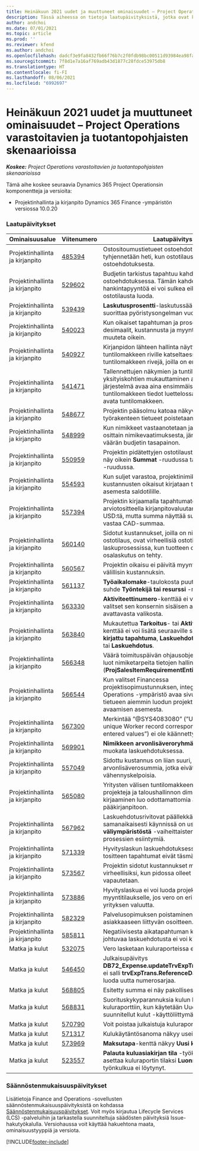 ```yaml
---
title: Heinäkuun 2021 uudet ja muuttuneet ominaisuudet – Project Operations varastoitavien ja tuotantopohjaisten skenaarioissa
description: Tässä aiheessa on tietoja laatupäivityksistä, jotka ovat käytettävissä Project Operationsin heinäkuussa 2021 julkaistussa versiossa varastoitavien ja tuotantopohjaisissa skenaarioissa.
author: andchoi
ms.date: 07/01/2021
ms.topic: article
ms.prod: ''
ms.reviewer: kfend
ms.author: andchoi
ms.openlocfilehash: dadcf3e9fa8432fb66f76b7c2f0fdb98bc00511d93984ea98fa30b4fc03fa426
ms.sourcegitcommit: 7f8d1e7a16af769adb43d1877c28fdce53975db8
ms.translationtype: HT
ms.contentlocale: fi-FI
ms.lasthandoff: 08/06/2021
ms.locfileid: "6992697"
---
```

# <a name="whats-new-or-changed-in-project-operations-july-2021-for-stockedproduction-based-scenarios"></a>Heinäkuun 2021 uudet ja muuttuneet ominaisuudet – Project Operations varastoitavien ja tuotantopohjaisten skenaarioissa

_**Koskee:** Project Operations varastoitavien ja tuotantopohjaisten skenaarioissa_

Tämä aihe koskee seuraavia Dynamics 365 Project Operationsin komponentteja ja versioita:

- Projektinhallinta ja kirjanpito Dynamics 365 Finance -ympäristön versiossa 10.0.20
 
### <a name="quality-updates"></a>Laatupäivitykset
                                                                                                                                                                                  
| Ominaisuusalue                      | Viitenumero| Laatupäivitys                                                                                                                                                                          |
|-----------------------------------|--------|---------------------------------------------------------------------------------------------------------------------------------------------------------------------------------|
| Projektinhallinta ja kirjanpito | [485394](https://fix.lcs.dynamics.com/Issue/Details/?bugId=485394) | Ostositoumustietueet ostoehdotuksesta tyhjennetään heti, kun ostotilaus vapautetaan ostoehdotuksesta.                                                                           |
| Projektinhallinta ja kirjanpito | [529602](https://fix.lcs.dynamics.com/Issue/Details/?bugId=529602) | Budjetin tarkistus tapahtuu kahdesti ostoehdotuksessa. Tämän kahdennuksen vuoksi hankintapyyntöä ei voi sulkea eikä vastaavaa ostotilausta luoda.                                                                                                                        |
| Projektinhallinta ja kirjanpito | [539439](https://fix.lcs.dynamics.com/Issue/Details/?bugId=539439) | **Laskutusprosentti**-laskutussääntöä ei voi suorittaa pyöristysongelman vuoksi.                                                                              |
| Projektinhallinta ja kirjanpito | [540023](https://fix.lcs.dynamics.com/Issue/Details/?bugId=540023) | Kun oikaiset tapahtuman ja prosenttiosuutena on desimaalit, kustannusta ja myyntihintaa ei muuteta oikein.                                      |
| Projektinhallinta ja kirjanpito | [540927](https://fix.lcs.dynamics.com/Issue/Details/?bugId=540927) | Kirjanpidon lähteen hallinta näyttää tunnit yhdelle tuntilomakkeen riville katseltaessa useita tuntilomakkeen rivejä, joilla on eri aktiviteetteja.                                      |
| Projektinhallinta ja kirjanpito | [541471](https://fix.lcs.dynamics.com/Issue/Details/?bugId=541471) | Tallennettujen näkymien ja tuntilomakeriivn yksityiskohtien mukauttaminen aiheuttaa sen, että järjestelmä avaa aina ensimmäisen tuntilomakkeen tiedot luettelossa, kun se yrittää avata tuntilomakkeen.  |
| Projektinhallinta ja kirjanpito | [548677](https://fix.lcs.dynamics.com/Issue/Details/?bugId=548677) | Projektin pääsolmu katoaa näkyvistä ja työrakenteen tietueet poistetaan tuonnin jälkeen.                                                                                             |
| Projektinhallinta ja kirjanpito | [548999](https://fix.lcs.dynamics.com/Issue/Details/?bugId=548999) | Kun nimikkeet vastaanotetaan ja lähetetään osittain nimikevaatimuksesta, järjestelmä päivittää väärän budjetin tasapainon. |
| Projektinhallinta ja kirjanpito | [550959](https://fix.lcs.dynamics.com/Issue/Details/?bugId=550959) | Projektin pidätettyjen ostotilausten summat eivät näy oikein **Summat** -ruudussa tai **Odottava lasku** -ruudussa.                                                                  |
| Projektinhallinta ja kirjanpito | [554593](https://fix.lcs.dynamics.com/Issue/Details/?bugId=554593) | Kun suljet varastoa, projektinimikkeen kustannusten oikaisut kirjataan tulostilin asemesta saldotilille.                                                            |
| Projektinhallinta ja kirjanpito | [557394](https://fix.lcs.dynamics.com/Issue/Details/?bugId=557394) | Projektin kirjaamalla tapahtumatositteella ja arviotositteella kirjanpitovaluutana käytetään USD:tä, mutta summa näyttää summan, joka vastaa CAD-summaa.              |
| Projektinhallinta ja kirjanpito | [560140](https://fix.lcs.dynamics.com/Issue/Details/?bugId=560140) | Sidotut kustannukset, joilla on nimiketarve ja ostotilaus, ovat virheellisiä ostotilauksen laskuprosessissa, kun tuotteen osakuittaus ja osalaskutus on tehty.       |
| Projektinhallinta ja kirjanpito | [560567](https://fix.lcs.dynamics.com/Issue/Details/?bugId=560567) | Projektin oikaisu ei päivitä myyntisummaa oikein välillisin kustannuksin.                                                                                    |
| Projektinhallinta ja kirjanpito | [561137](https://fix.lcs.dynamics.com/Issue/Details/?bugId=561137) | **Työaikalomake**-taulokosta puuttuu määritetty suhde **Työntekijä tai resurssi** -näkymään.                                                                                   |
| Projektinhallinta ja kirjanpito | [563330](https://fix.lcs.dynamics.com/Issue/Details/?bugId=563330) | **Aktiviteettinumero**-kenttää ei voi täyttää, kun valitset sen konsernin sisäisen aikaraportin avattavasta valikosta.                                                                 |
| Projektinhallinta ja kirjanpito | [563840](https://fix.lcs.dynamics.com/Issue/Details/?bugId=563840) | Mukautettua **Tarkoitus**- tai **Aktiviteetin kuvaus** -kenttää ei voi lisätä seuraaville sivuille: **Projektin kirjattu tapahtuma**, **Laskuehdotuksen luominen** tai **Laskuehdotus**.  |
| Projektinhallinta ja kirjanpito | [566348](https://fix.lcs.dynamics.com/Issue/Details/?bugId=566348) | Väärä toimituspäivän ohjausobjekti annetaan, kun luot nimiketarpeita tietojen hallinnan (**ProjSalesItemRequirementEntity**) avulla.                                              |
| Projektinhallinta ja kirjanpito | [566544](https://fix.lcs.dynamics.com/Issue/Details/?bugId=566544) | Kun valitset Financessa projektisopimustunnuksen, integroitu Project Operations -ympäristö avaa sivun ja luo uuden tietueen aiemmin luodun projektisopimussivun avaamisen asemesta.                                                                                                                 |
| Projektinhallinta ja kirjanpito | [567300](https://fix.lcs.dynamics.com/Issue/Details/?bugId=567300) |  Merkintää ”@SYS4083080” (”Unable to find a unique Worker record   corresponding to the entered values”) ei ole käännetty tanskan kielelle.                                |
| Projektinhallinta ja kirjanpito | [569901](https://fix.lcs.dynamics.com/Issue/Details/?bugId=569901) | **Nimikkeen arvonlisäveroryhmä** -kenttää ei voi muokata laskuehdotuksessa.                                                                               |
| Projektinhallinta ja kirjanpito | [557049](https://fix.lcs.dynamics.com/Issue/Details/?bugId=557049) | Sidottu kustannus on liian suuri, kun käytössä on arvonlisäverosummia, jotka eivät ole vähennyskelpoisia.                                                                                                    |
| Projektinhallinta ja kirjanpito | [565080](https://fix.lcs.dynamics.com/Issue/Details/?bugId=565080) | Yritysten välisen tuntilomakkeen, jossa on useita projekteja ja taloushallinnon dimensioita, kirjaaminen luo odottamattomia arvoja pääkirjanpitoon.                             |
| Projektinhallinta ja kirjanpito | [567962](https://fix.lcs.dynamics.com/Issue/Details/?bugId=567962) | Laskuehdotusrivitovat päällekkäisiä, koska samanaikaisesti käynnissä on useita **tuo väliympäristöstä** -vaiheittaisten jaksottaisten prosessien esiintymiä.                                      |
| Projektinhallinta ja kirjanpito | [571339](https://fix.lcs.dynamics.com/Issue/Details/?bugId=571339) | Hyvityslaskun laskuehdotuksessa on virhe, joten tositteen tapahtumat eivät täsmää.    |
| Projektinhallinta ja kirjanpito | [573567](https://fix.lcs.dynamics.com/Issue/Details/?bugId=573567) | Projektin sidotut kustannukset muuttuvat virheellisiksi, kun pidossa olleet laskut vapautetaan.                                                                             |
| Projektinhallinta ja kirjanpito | [573886](https://fix.lcs.dynamics.com/Issue/Details/?bugId=573886) | Hyvityslaskua ei voi luoda projektin myyntitilaukselle, jos vero on eri valuuttana kuin yrityksen valuutta.                                      |
| Projektinhallinta ja kirjanpito | [582329](https://fix.lcs.dynamics.com/Issue/Details/?bugId=582329) | Palvelusopimuksen poistaminen poistaa myös asiakkaaseen liittyvän osoitteen.                                                                                     |
| Projektinhallinta ja kirjanpito | [585811](https://fix.lcs.dynamics.com/Issue/Details/?bugId=585811) | Negatiivisesta aikatapahtuman korjauksesta johtuvaa laskuehdotusta ei voi kirjata.                                                                    |
| Matka ja kulut                  | [532075](https://fix.lcs.dynamics.com/Issue/Details/?bugId=532075) | Vero lasketaan kuluraporteissa eri tavalla.                                                                                                                  |
| Matka ja kulut                  | [546450](https://fix.lcs.dynamics.com/Issue/Details/?bugId=546450) | Julkaisupäivitys **DB72_Expense.updateTrvExpTransProjTransId()** ei salli **trvExpTrans.ReferenceDataAreaId**:n luoda uutta numerosarjaa.                    |
| Matka ja kulut                  | [568805](https://fix.lcs.dynamics.com/Issue/Details/?bugId=568805) | Esitetty summa ei näy pakollisessa kentässä.                                                                                                             |
| Matka ja kulut                  | [568831](https://fix.lcs.dynamics.com/Issue/Details/?bugId=568831) | Suorituskykyparannuksia kulun liittämisessä kuluraporttiin, kun käytetään Uudelleen suunnitellut kulut -käyttöliittymää.                                                            |
| Matka ja kulut                  | [570790](https://fix.lcs.dynamics.com/Issue/Details/?bugId=570790) | Voit poistaa julkaistuja kuluraportteja.                                                                                           |
| Matka ja kulut                  | [571317](https://fix.lcs.dynamics.com/Issue/Details/?bugId=571317) | Kulukäytäntösanoma näkyy useita kertoja.                                                                                                       |
| Matka ja kulut                  | [573969](https://fix.lcs.dynamics.com/Issue/Details/?bugId=573969) | **Maksutapa**-kenttä näkyy **Uusi kulu** -ruudussa.                                                                                                       |
| Matka ja kulut                  | [523557](https://fix.lcs.dynamics.com/Issue/Details/?bugId=523557) | **Palauta kuluasiakirjan tila** -työkalun tulisi asettaa kuluraportin tilaksi **Luonnos**, jos työnkulkua ei löytynyt. 

### <a name="regulatory-updates"></a>Säännöstenmukaisuuspäivitykset
Lisätietoja Finance and Operations -sovellusten säännöstenmukaisuuspäivityksistä on kohdassa [Säännöstenmukaisuuspäivitykset](/dynamics365/finance/localizations/regulatory-updates). Voit myös kirjautua Lifecycle Services (LCS) -palveluihin ja tarkastella suunniteltuja säädösten päivityksiä Issue-hakutyökalulla. Versiohaussa voit käyttää hakuehtona maata, ominaisuustyyppiä ja versiota.


[!INCLUDE[footer-include](../../includes/footer-banner.md)]
